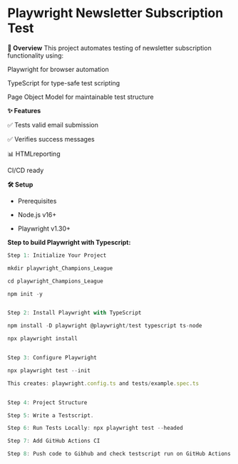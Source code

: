 # Playwright Newsletter Subscription Test
**📌 Overview**
This project automates testing of newsletter subscription functionality using:

Playwright for browser automation

TypeScript for type-safe test scripting

Page Object Model for maintainable test structure


**✨ Features**

✅ Tests valid email submission

✅ Verifies success messages

📊 HTMLreporting

CI/CD ready



**🛠️ Setup**
- Prerequisites

- Node.js v16+

- Playwright v1.30+

  

**Step to build Playwright with Typescript:**

```ts
Step 1: Initialize Your Project

mkdir playwright_Champions_League

cd playwright_Champions_League

npm init -y


Step 2: Install Playwright with TypeScript

npm install -D playwright @playwright/test typescript ts-node

npx playwright install


Step 3: Configure Playwright

npx playwright test --init

This creates: playwright.config.ts and tests/example.spec.ts


Step 4: Project Structure

Step 5: Write a Testscript.

Step 6: Run Tests Locally: npx playwright test --headed

Step 7: Add GitHub Actions CI

Step 8: Push code to Gibhub and check testscript run on GitHub Actions


